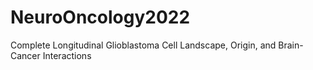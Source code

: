 # NeuroOncology2022
Complete Longitudinal Glioblastoma Cell Landscape, Origin, and Brain-Cancer Interactions
